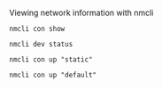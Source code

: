 Viewing network information with nmcli

    nmcli con show

    nmcli dev status

    nmcli con up "static"

    nmcli con up "default"
